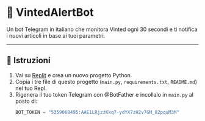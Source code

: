 # 🤖 VintedAlertBot

Un bot Telegram in italiano che monitora Vinted ogni 30 secondi e ti notifica i nuovi articoli in base ai tuoi parametri.

---

## 🚀 Istruzioni

1. Vai su [Replit](https://replit.com/~) e crea un nuovo progetto Python.  
2. Copia i tre file di questo progetto (`main.py`, `requirements.txt`, `README.md`) nel tuo Repl.  
3. Rigenera il tuo token Telegram con @BotFather e incollalo in `main.py` al posto di:
   ```python
   BOT_TOKEN = "5359068495:AAE1LRjzzKkq7-ydYX7zH2v7GM_82pquM3M"
